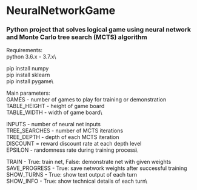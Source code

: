 # NeuralNetworkGame

### Python project that solves logical game using neural network and Monte Carlo tree search (MCTS) algorithm

Requirements:\
  python 3.6.x - 3.7.x\
  
  pip install numpy\
  pip install sklearn\
  pip install pygame\

Main parameters:\
  GAMES - number of games to play for training or demonstration\
  TABLE_HEIGHT - height of game board\
  TABLE_WIDTH - width of game board\

  INPUTS - number of neural net inputs\
  TREE_SEARCHES - number of MCTS iterations\
  TREE_DEPTH - depth of each MCTS iteration\
  DISCOUNT = reward discount rate at each depth level\
  EPSILON - randomness rate during training process\

  TRAIN - True: train net, False: demonstrate net with given weights\
  SAVE_PROGRESS - True: save network weights after successful training\
  SHOW_TURNS - True: show text output of each turn\
  SHOW_INFO - True: show technical details of each turn\
